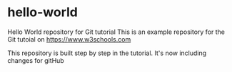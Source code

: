 # hello-world
Hello World repository for Git tutorial
This is an example repository for the Git tutoial on https://www.w3schools.com

This repository is built step by step in the tutorial.
It's now including changes for gitHub
